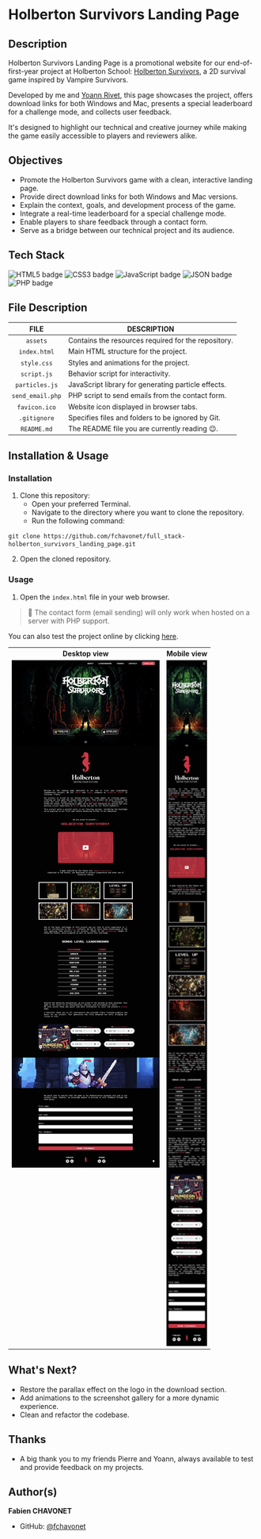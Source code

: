 # Holberton Survivors Landing Page

## Description

Holberton Survivors Landing Page is a promotional website for our end-of-first-year project at Holberton School: [Holberton Survivors](https://github.com/fchavonet/unity-2d-holberton_survivors), a 2D survival game inspired by Vampire Survivors.

Developed by me and [Yoann Rivet](https://github.com/SpStigma), this page showcases the project, offers download links for both Windows and Mac, presents a special leaderboard for a challenge mode, and collects user feedback.

It's designed to highlight our technical and creative journey while making the game easily accessible to players and reviewers alike.

## Objectives

- Promote the Holberton Survivors game with a clean, interactive landing page.
- Provide direct download links for both Windows and Mac versions.
- Explain the context, goals, and development process of the game.
- Integrate a real-time leaderboard for a special challenge mode.
- Enable players to share feedback through a contact form.
- Serve as a bridge between our technical project and its audience.

## Tech Stack

![HTML5 badge](https://img.shields.io/badge/HTML5-e34f26?logo=html5&logoColor=white&style=for-the-badge)
![CSS3 badge](https://img.shields.io/badge/CSS3-1572b6?logo=css&logoColor=white&style=for-the-badge)
![JavaScript badge](https://img.shields.io/badge/JAVASCRIPT-f7df1e?logo=javascript&logoColor=black&style=for-the-badge)
![JSON badge](https://img.shields.io/badge/JSON-000000?logo=json&logoColor=white&style=for-the-badge)
![PHP badge](https://img.shields.io/badge/PHP-777bb4?logo=php&logoColor=white&style=for-the-badge)


## File Description

| **FILE**         | **DESCRIPTION**                                     |
| :--------------: | --------------------------------------------------- |
| `assets`         | Contains the resources required for the repository. |
| `index.html`     | Main HTML structure for the project.                |
| `style.css`      | Styles and animations for the project.              |
| `script.js`      | Behavior script for interactivity.                  |
| `particles.js`   | JavaScript library for generating particle effects. |
| `send_email.php` | PHP script to send emails from the contact form.    |
| `favicon.ico`    | Website icon displayed in browser tabs.             |
| `.gitignore`     | Specifies files and folders to be ignored by Git.   |
| `README.md`      | The README file you are currently reading 😉.       |

## Installation & Usage

### Installation

1. Clone this repository:
    - Open your preferred Terminal.
    - Navigate to the directory where you want to clone the repository.
    - Run the following command:

```
git clone https://github.com/fchavonet/full_stack-holberton_survivors_landing_page.git
```

2. Open the cloned repository.

### Usage

1. Open the `index.html` file in your web browser.

> 📌 The contact form (email sending) will only work when hosted on a server with PHP support.

You can also test the project online by clicking [here](https://www.holbertonsurvivors.com/). 

<table>
    <tr>
        <th align="center" style="text-align: center;">Desktop view</th>
        <th align="center" style="text-align: center;">Mobile view</th>
    </tr>
    <tr valign="top">
        <td align="center">
            <img src="./assets/images/screenshots/desktop_page_screenshot.webp" alt="Desktop Screenshots" width="100%">
        </td>
        <td align="center">
            <img src="./assets/images/screenshots/mobile_page_screenshot.webp" alt="Mobile Screenshot" width="100%">
        </td>
    </tr>
</table>

## What's Next?

- Restore the parallax effect on the logo in the download section.
- Add animations to the screenshot gallery for a more dynamic experience.
- Clean and refactor the codebase.

## Thanks

- A big thank you to my friends Pierre and Yoann, always available to test and provide feedback on my projects.

## Author(s)

**Fabien CHAVONET**
- GitHub: [@fchavonet](https://github.com/fchavonet)
